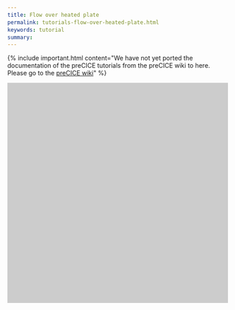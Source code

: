 ```yaml
---
title: Flow over heated plate
permalink: tutorials-flow-over-heated-plate.html
keywords: tutorial
summary:
---
```


{% include important.html content="We have not yet ported the documentation of the preCICE tutorials from the preCICE wiki to here. Please go to the [preCICE wiki](https://github.com/precice/precice/wiki#2-getting-started---tutorials)" %}

![img](images/tutorials-flow-over-heated-plate-example.png)
